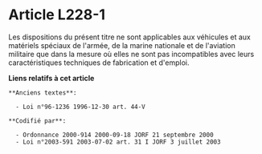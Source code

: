 # Article L228-1

Les dispositions du présent titre ne sont applicables aux véhicules et aux matériels spéciaux de l'armée, de la marine
nationale et de l'aviation militaire que dans la mesure où elles ne sont pas incompatibles avec leurs caractéristiques
techniques de fabrication et d'emploi.

**Liens relatifs à cet article**

	**Anciens textes**:

	  - Loi n°96-1236 1996-12-30 art. 44-V

	**Codifié par**:

	  - Ordonnance 2000-914 2000-09-18 JORF 21 septembre 2000
	  - Loi n°2003-591 2003-07-02 art. 31 I JORF 3 juillet 2003
